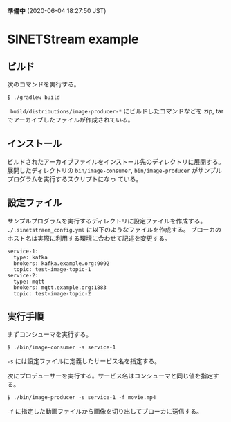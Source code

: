 **準備中** (2020-06-04 18:27:50 JST)

<!--
Copyright (C) 2019 National Institute of Informatics

Licensed to the Apache Software Foundation (ASF) under one
or more contributor license agreements.  See the NOTICE file
distributed with this work for additional information
regarding copyright ownership.  The ASF licenses this file
to you under the Apache License, Version 2.0 (the
"License"); you may not use this file except in compliance
with the License.  You may obtain a copy of the License at

  http://www.apache.org/licenses/LICENSE-2.0

Unless required by applicable law or agreed to in writing,
software distributed under the License is distributed on an
"AS IS" BASIS, WITHOUT WARRANTIES OR CONDITIONS OF ANY
KIND, either express or implied.  See the License for the
specific language governing permissions and limitations
under the License.
-->

# SINETStream example

## ビルド

次のコマンドを実行する。

```
$ ./gradlew build
```

` build/distributions/image-producer-*` にビルドしたコマンドなどを
zip, tar でアーカイブしたファイルが作成されている。


## インストール

ビルドされたアーカイブファイルをインストール先のディレクトリに展開する。
展開したディレクトリの `bin/image-consumer`,
`bin/image-producer` がサンプルプログラムを実行するスクリプトになっ
ている。

## 設定ファイル

サンプルプログラムを実行するディレクトリに設定ファイルを作成する。
`./.sinetstraem_config.yml` に以下のようなファイルを作成する。
ブローカのホスト名は実際に利用する環境に合わせて記述を変更する。

```
service-1:
  type: kafka
  brokers: kafka.example.org:9092
  topic: test-image-topic-1
service-2:
  type: mqtt
  brokers: mqtt.example.org:1883
  topic: test-image-topic-2
```

## 実行手順

まずコンシューマを実行する。

```
$ ./bin/image-consumer -s service-1
```

`-s` には設定ファイルに定義したサービス名を指定する。

次にプロデューサーを実行する。サービス名はコンシューマと同じ値を指定する。

```
$ ./bin/image-producer -s service-1 -f movie.mp4
```

`-f` に指定した動画ファイルから画像を切り出してブローカに送信する。

